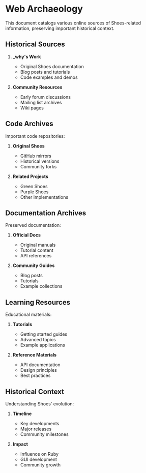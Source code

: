 # Web Archaeology

This document catalogs various online sources of Shoes-related information, preserving important historical context.

## Historical Sources

1. **_why's Work**
   - Original Shoes documentation
   - Blog posts and tutorials
   - Code examples and demos

2. **Community Resources**
   - Early forum discussions
   - Mailing list archives
   - Wiki pages

## Code Archives

Important code repositories:

1. **Original Shoes**
   - GitHub mirrors
   - Historical versions
   - Community forks

2. **Related Projects**
   - Green Shoes
   - Purple Shoes
   - Other implementations

## Documentation Archives

Preserved documentation:

1. **Official Docs**
   - Original manuals
   - Tutorial content
   - API references

2. **Community Guides**
   - Blog posts
   - Tutorials
   - Example collections

## Learning Resources

Educational materials:

1. **Tutorials**
   - Getting started guides
   - Advanced topics
   - Example applications

2. **Reference Materials**
   - API documentation
   - Design principles
   - Best practices

## Historical Context

Understanding Shoes' evolution:

1. **Timeline**
   - Key developments
   - Major releases
   - Community milestones

2. **Impact**
   - Influence on Ruby
   - GUI development
   - Community growth
